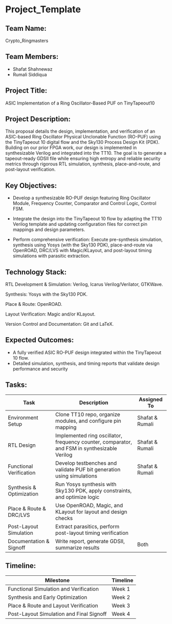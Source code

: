 # Project_Template

## Team Name: 
Crypto_Ringmasters

## Team Members:
- Shafat Shahnewaz
- Rumali Siddiqua

## Project Title:
ASIC Implementation of a Ring Oscillator-Based PUF on TinyTapeout10

## Project Description:
This proposal details the design, implementation, and verification of an ASIC-based Ring Oscillator
 Physical Unclonable Function (RO-PUF) using the TinyTapeout 10 digital flow and the Sky130 Process
 Design Kit (PDK). Building on our prior FPGA work, our design is implemented in synthesizable Verilog
 and integrated into the TT10. The goal is to generate a tapeout-ready GDSII file while ensuring high
 entropy and reliable security metrics through rigorous RTL simulation, synthesis, place-and-route, and
 post-layout verification.

## Key Objectives:
- Develop a synthesizable RO-PUF design featuring Ring Oscillator Module, Frequency Counter, Comparator and Control Logic, Control FSM.

- Integrate the design into the TinyTapeout 10 flow by adapting the TT10 Verilog template
 and updating configuration files for correct pin mappings and design parameters.
 
- Perform comprehensive verification: Execute pre-synthesis simulation, synthesis using Yosys
 (with the Sky130 PDK), place-and-route via OpenROAD, DRC/LVS with Magic/KLayout, and
 post-layout timing simulations with parasitic extraction.

## Technology Stack:
RTL Development & Simulation: Verilog, Icarus Verilog/Verilator, GTKWave.

Synthesis: Yosys with the Sky130 PDK.

Place & Route: OpenROAD.

Layout Verification: Magic and/or KLayout.

Version Control and Documentation: Git and LaTeX.

## Expected Outcomes:
- A fully verified ASIC RO-PUF design integrated within the TinyTapeout 10 flow.
- Detailed simulation, synthesis, and timing reports that validate design performance and security

## Tasks:

| Task                         | Description                                                                                      | Assigned To       |
|------------------------------|--------------------------------------------------------------------------------------------------|-------------------|
| Environment Setup            | Clone TT10 repo, organize modules, and configure pin mapping                                    | Shafat & Rumali   |
| RTL Design                   | Implemented ring oscillator, frequency counter, comparator, and FSM in synthesizable Verilog      | Shafat & Rumali           |
| Functional Verification      | Develop testbenches and validate PUF bit generation using simulations                           | Shafat & Rumali            |
| Synthesis & Optimization     | Run Yosys synthesis with Sky130 PDK, apply constraints, and optimize logic                      |             |
| Place & Route & DRC/LVS      | Use OpenROAD, Magic, and KLayout for layout and design checks                                   |             |
| Post-Layout Simulation       | Extract parasitics, perform post-layout timing verification                                     |             |
| Documentation & Signoff     | Write report, generate GDSII, summarize results                                                 | Both              |


## Timeline:

| Milestone                        | Timeline |
|----------------------------------|----------|
| Functional Simulation and Verification | Week 1  |
| Synthesis and Early Optimization      | Week 2  |
| Place & Route and Layout Verification | Week 3  |
| Post-Layout Simulation and Final Signoff | Week 4  |

